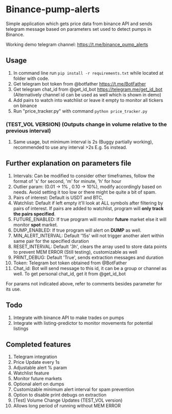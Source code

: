 # Binance-pump-alerts

Simple application which gets price data from binance API and sends telegram message based on parameters set used to detect pumps in Binance.

Working demo telegram channel: https://t.me/binance_pump_alerts

## Usage

1. In command line run ```pip install -r requirements.txt``` while located at folder with code.
2. Get telegram bot token from @botfather https://t.me/BotFather
3. Get telegram chat_id from @get_id_bot https://telegram.me/get_id_bot (Alternatively channel id can be used as well which is shown in demo)
4. Add pairs to watch into watchlist or leave it empty to monitor all tickers on binance
5. Run "price_tracker.py" with command ```python price_tracker.py```

### (TEST_VOL VERSION) (Outputs change in volume relative to the previous interval)
1. Same usage, but minimum interval is 2s (Buggy partially working), recommended to use any interval >2s E.g. 5s instead. 

## Further explanation on parameters file
1. Intervals: Can be modified to consider other timeframes, follow the format of 's' for second, 'm' for minute, 'h' for hour
2. Outlier param: (0.01 -> 1% , 0.10 -> 10%), modify accordingly based on needs. Avoid setting it too low or there might be quite a bit of spam.
3. Pairs of interest: Default is USDT and BTC, 
4. Watchlist: Default if left empty it'll look at ALL symbols after filtering by pairs of interest. If pairs are added to watchlist, program will **only track the pairs specified**.
5. FUTURE_ENABLED: If true program will monitor **future** market else it will monitor **spot** market.
6. DUMP_ENABLED: If true program will alert on **DUMP** as well.
7. MIN_ALERT_INTERVAL: Default '15s' will not trigger another alert within same pair for the specified duration
8. RESET_INTERVAL: Default '3h', clears the array used to store data points to prevent MEM ERROR (Still testing), customizable as well
9. PRINT_DEBUG: Default 'True', sends extraction messages and duration
8. Token: Telegram bot token obtained from @BotFather
9. Chat_id: Bot will send message to this id, it can be a group or channel as well. To get personal chat_id, get it from @get_id_bot

For params not indicated above, refer to comments besides parameter for its use.

## Todo
1. Integrate with binance API to make trades on pumps
2. Integrate with listing-predictor to monitor movements for potential listings

## Completed features
1. Telegram integration
2. Price Update every 1s
3. Adjustable alert % param
4. Watchlist feature
5. Monitor future markets
6. Optional alert on dumps
7. Customizable minimum alert interval for spam prevention
8. Option to disable print debugs on extraction
9. [Test] Volume Change Updates (TEST_VOL version)
10. Allows long period of running without MEM ERROR
